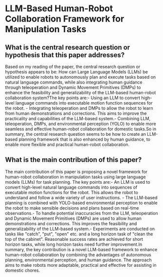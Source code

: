 # LLM-Based Human-Robot Collaboration Framework for Manipulation Tasks

## What is the central research question or hypothesis that this paper addresses?

Based on my reading of the paper, the central research question or hypothesis appears to be: How can Large Language Models (LLMs) be utilized to enable robots to autonomously plan and execute tasks based on natural language commands, while also integrating human guidance through teleoperation and Dynamic Movement Primitives (DMPs) to enhance the feasibility and generalizability of the LLM-based human-robot collaboration system?The key points are:- Using an LLM to convert high-level language commands into executable motion function sequences for the robot. - Integrating teleoperation and DMPs to allow the robot to learn from human demonstrations and corrections. This aims to improve the practicality and capabilities of the LLM-based system.- Combining LLM, teleoperation, DMPs, and environmental perception (YOLO) to enable more seamless and effective human-robot collaboration for domestic tasks.So in summary, the central research question seems to be how to create an LLM-based planning framework that is also enhanced by human guidance, to enable more flexible and practical human-robot collaboration.


## What is the main contribution of this paper?

The main contribution of this paper is proposing a novel framework for human-robot collaboration in manipulation tasks using large language models (LLMs) for task planning. The key points are:- An LLM is used to convert high-level natural language commands into sequences of executable motion functions for the robot. This allows the robot to understand and follow a wide variety of user instructions. - The LLM-based planning is combined with YOLO-based environmental perception to enable the robot to make sensible decisions and plans based on real-time observations.- To handle potential inaccuracies from the LLM, teleoperation and Dynamic Movement Primitives (DMPs) are used to allow human demonstrations and corrections. This improves the feasibility and generalizability of the LLM-based system.- Experiments are conducted on tasks like "catch", "put", "open" etc. and a long horizon task of "clean the top of the cabinet". Reasonable success rates are achieved for short horizon tasks, while long horizon tasks need further improvement.In summary, the key contribution is a novel LLM-based framework to enhance human-robot collaboration by combining the advantages of autonomous planning, environmental perception, and human guidance. The approach aims to make robots more adaptable, practical and effective for assisting in domestic chores.
